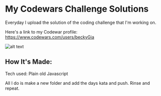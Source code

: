 # My Codewars Challenge Solutions

Everyday I upload the solution of the coding challenge that I'm working on.

Here's a link to my Codewar profile: https://www.codewars.com/users/beckyGia

![alt text](https://media.giphy.com/media/l0IsGvdvuaPIX9H6U/giphy.gif)

## How It's Made:

Tech used: Plain old Javascript

All I do is make a new folder and add the days kata and push. Rinse and repeat.
